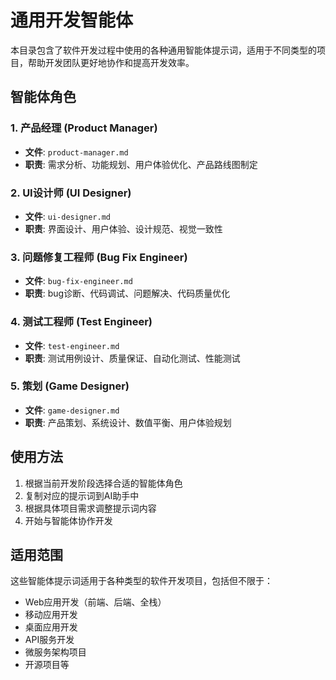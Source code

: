 # 通用开发智能体

本目录包含了软件开发过程中使用的各种通用智能体提示词，适用于不同类型的项目，帮助开发团队更好地协作和提高开发效率。

## 智能体角色

### 1. 产品经理 (Product Manager)
- **文件**: `product-manager.md`
- **职责**: 需求分析、功能规划、用户体验优化、产品路线图制定

### 2. UI设计师 (UI Designer)
- **文件**: `ui-designer.md`
- **职责**: 界面设计、用户体验、设计规范、视觉一致性

### 3. 问题修复工程师 (Bug Fix Engineer)
- **文件**: `bug-fix-engineer.md`
- **职责**: bug诊断、代码调试、问题解决、代码质量优化

### 4. 测试工程师 (Test Engineer)
- **文件**: `test-engineer.md`
- **职责**: 测试用例设计、质量保证、自动化测试、性能测试

### 5. 策划 (Game Designer)
- **文件**: `game-designer.md`
- **职责**: 产品策划、系统设计、数值平衡、用户体验规划

## 使用方法

1. 根据当前开发阶段选择合适的智能体角色
2. 复制对应的提示词到AI助手中
3. 根据具体项目需求调整提示词内容
4. 开始与智能体协作开发

## 适用范围

这些智能体提示词适用于各种类型的软件开发项目，包括但不限于：
- Web应用开发（前端、后端、全栈）
- 移动应用开发
- 桌面应用开发
- API服务开发
- 微服务架构项目
- 开源项目等